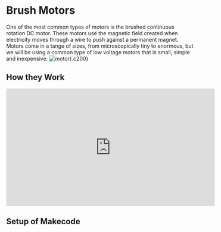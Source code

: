 # Brush Motors


One of the most common types of motors is the brushed continuous rotation DC motor. These motors use the magnetic field created when electricity moves through a wire to push against a permanent magnet. Motors come in a tange of sizes, from microscopically tiny to enormous, but we will be using a common type of low voltage motors that is small, simple and inexpensive: 
![motor](https://images.jointheleague.org/motors/small_dc_motor.png){.c200}

## How they Work

<iframe width="560" height="315" src="https://www.youtube.com/embed/GQatiB-JHdI?si=U-8nnhc32NCSErfj" title="YouTube video player" frameborder="0" allow="accelerometer; autoplay; clipboard-write; encrypted-media; gyroscope; picture-in-picture; web-share" referrerpolicy="strict-origin-when-cross-origin" allowfullscreen></iframe>


## Setup of Makecode

